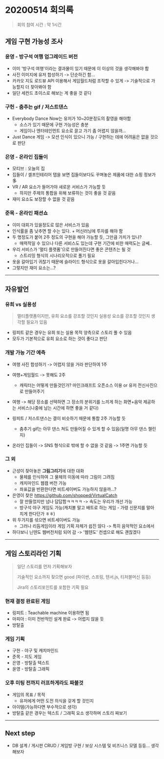 # 20200514 회의록

> 회의 참여 시간 : 약 1시간

## 게임 구현 가능성 조사

### 윤영 - 방구석 여행 업그레이드 버전

- 이미 '방구석 여행'이라는 결과물이 있기 때문에 이 이상의 것을 생각해봐야 함
- 사진 이미지에 유저 합성하기 -> 단순하긴 함...
- 카카오 지도 로드뷰 API 이용해서 게임월드처럼 조작할 수 있게 -> 기술적으로 가능할지 더 찾아봐야 함
- 일단 세컨드 초이스로 해보는 게 좋을 것 같다



### 구헌 - 춤추는 gif /  저스트댄스

- Everybody Dance Now는 유저가 10~20분정도의 촬영을 해야함
  - 소스가 있기 때문에 구현 가능성은 충분
  - 게임이나 엔터테인먼트 요소로 끌고 가기 좀 어렵지 않을까...
- Just Dance 게임 -> 모션 인식이 있으니 가능 / 구현하는 데에 어려움은 없을 것으로 판단



### 은영 - 온라인 집들이

- 모티브 : 오늘의 집
- 집들이 / 셀프인테리어 탭을 보면 집들이보다도 꾸며놓은 제품에 대한 쇼핑 정보가 多
- VR / AR 요소가 들어가야 새로운 서비스가 가능할 듯
  - 하지만 주제의 통합을 위해 보류하는 것이 좋을 것 같음
- 재미 요소도 보장할 수 없을 것 같음



### 준목 - 온라인 패션쇼

- 이미 대회가 있을정도로 많은 서비스가 있음
- 인식률을 좀 낮추면 할 수는 있다. + 머신러닝에 투자를 해야 함
- 두 명정도가 붙어 2주 정도의 구현을 해야 가능할 듯, 그만큼 가치가 있나?
  - 매력적일 수 있으나 다른 서비스도 있는데 구현 기간에 비한 매력도는 글쎄..
- 우리 서비스가 '멀티 플랫폼'으로 만들어진다면 좋은 콘텐츠는 될 것
  - 스트리밍 형식의 시나리오적으로 풀기 필요
- 옷을 갈아입기 귀찮기 때문에 슬라이드 형식으로 옷을 갈아입힌다거나...
- 그렇지만 재미 요소는...?

---

## 자유발언

### 유희 vs 실용성

> 멀티플랫폼이지만, 유희 요소를 강조할 것인지 실용성 요소를 강조할 것인지 생각할 필요가 있음

- 링피트 같은 경우는 유희 또는 실용 목적 양측으로 스토리 풀 수 있음
- 모두가 기본적으로 유희 요소로 하는 것이 좋다고 판단



### 개발 가능 기간 예측

- 여행 사진 합성하기 -> 어렵지 않을 거라 판단하여 1주

- 여행+게임월드 -> 못해도 2주
  - 캐릭터는 어떻게 만들것인가? 마인크래프트 오픈소스 이용 or 유저 전신사진으로 만들어주기
- 여행 -> 해당 장소를 선택하면 그 장소의 분위기를 느끼게 하는 화면+음악 제공하는 서비스(나중에 남는 시간에 하면 좋을 거 같다)
- 링피트 / 저스트댄스는 결이 비슷하기 때문에 통합 2주 가능할 듯
  - 춤추기 gif는 아무 댄스 쳐도 만들어질 수 있게 할 수 있음(일명 아무 댄스 챌린지)
- 온라인 집들이 -> SNS 형식으로 밖에 할 수 없을 것 같음 -> 1주면 가능할 듯



### 그 외

- 근성이 찾아놓은 **그림그리기**에 대한 대화
  - 물체를 인식하여 그 물체의 이동에 따라 그림이 그려짐
  - 캐치마인드 웹캠 버전 가능
  - 좌표값을 반환한다면 비트세이버도 가능하지 않을까...?
- 은영이 찾은 https://github.com/shopped/VirtualCatch
  - 잘 만들었지만 넘나 답답함ㅋㅋㅋㅋ -> 속도는 우리가 개선 가능
  - 방구석 야구 게임도 가능(캐치볼 말고 배트로 하는 게임 - 가령 신문지를 말아 치게 한다던가 ㅎㅎ)
- 위 두가지를 섞으면 비트세이버도 가능
  - 그러나 리듬게임이라 게임 기획 자체가 쉽진 않다 -> 특히 음악적인 요소에서
- 하다보니 닌텐도 웹버전처럼 되어 감 -> '웹텐도' 컨셉으로 해도 괜찮겠다



---

## 게임 스토리라인 기획

> 일단 스토리를 먼저 기획해보자
>
> 기술적인 요소까지 찾으면 good (파이썬, 스프링, 텐서.js, 티처블머신 등등)
>
> Jira의 스토리포인트를 포함한 기획 필요

### 현재 결정 완료된 게임

- 링피트 : Teachable machine 이용하면 됨
- 마피아 : 이미 전반적인 설계 완료 -> 어렵지 않을 듯
- 방탈출



### 게임 기획

- 구헌 - 야구 및 캐치마인드
- 준목 - 지도 게임
- 은영 - 방탈출 텍스트
- 윤영 - 방탈출 그래픽



### 오후 미팅 전까지 러프하게라도 짜볼것

- 게임의 목표 / 목적
  - 유저에게 어떤 도전 의식을 갖게 할 것인지
- 아이템(가능하다면 부수적으로 생각)
- 방탈출 같은 경우는 텍스트 / 그래픽 요소 생각하며 스토리 짜보기

---

## Next step

- DB 설계 / 게시판 CRUD / 게임방 구현 / 보상 시스템 및 비즈니스 모델 등등... 생각해보자